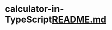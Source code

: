 # calculator-in-TypeScript[README.md](https://github.com/babarrafiq/calculator-in-TypeScript/files/10777627/README.md)
